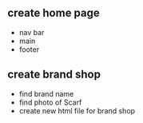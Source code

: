 ## create home page
- nav bar
- main
- footer
## create brand shop
- find brand name 
- find photo of Scarf
- create new html file for brand shop